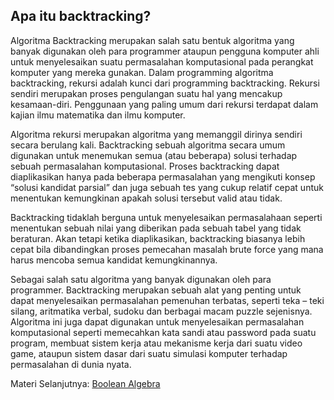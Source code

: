 ## Apa itu backtracking?
Algoritma Backtracking merupakan salah satu bentuk algoritma yang banyak digunakan oleh para programmer ataupun pengguna komputer ahli untuk menyelesaikan suatu permasalahan komputasional pada perangkat komputer yang mereka gunakan. Dalam programming algoritma backtracking, rekursi adalah kunci dari programming backtracking. Rekursi sendiri merupakan proses pengulangan suatu hal yang mencakup kesamaan-diri. Penggunaan yang paling umum dari rekursi terdapat dalam kajian ilmu matematika dan ilmu komputer.

Algoritma rekursi merupakan algoritma yang memanggil dirinya sendiri secara berulang kali. Backtracking sebuah algoritma secara umum digunakan untuk menemukan semua (atau beberapa) solusi terhadap sebuah permasalahan komputasional. Proses backtracking dapat diaplikasikan hanya pada beberapa permasalahan yang mengikuti konsep “solusi kandidat parsial” dan juga sebuah tes yang cukup relatif cepat untuk menentukan kemungkinan apakah solusi tersebut valid atau tidak.

Backtracking tidaklah berguna untuk menyelesaikan permasalahaan seperti menentukan sebuah nilai yang diberikan pada sebuah tabel yang tidak beraturan. Akan tetapi ketika diaplikasikan, backtracking biasanya lebih cepat bila dibandingkan proses pemecahan masalah brute force yang mana harus mencoba semua kandidat kemungkinannya.

Sebagai salah satu algoritma yang banyak digunakan oleh para programmer. Backtracking merupakan sebuah alat yang penting untuk dapat menyelesaikan permasalahan pemenuhan terbatas, seperti teka – teki silang, aritmatika verbal, sudoku dan berbagai macam puzzle sejenisnya. Algoritma ini juga dapat digunakan untuk menyelesaikan permasalahan komputasional seperti memecahkan kata sandi atau password pada suatu program, membuat sistem kerja atau mekanisme kerja dari suatu video game, ataupun sistem dasar dari suatu simulasi komputer terhadap permasalahan di dunia nyata.

Materi Selanjutnya: [Boolean Algebra](../boolean_algebra)
